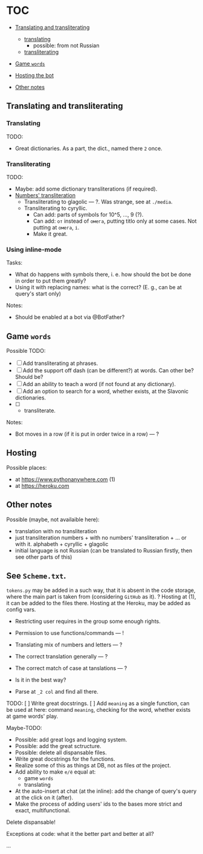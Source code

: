 # TOC
 - [Translating and transliterating](#tra_and_tra)
    + [translating](#translating)
        * possible: from not Russian
    + [transliterating](#transliterating)

 - [Game `words`](#game_words)
 - [Hosting the bot](#hosting)
 - [Other notes](#other_notes)

## Translating and transliterating
<a id="tra_and_tra"></a>

### Translating
<a id="translating"></a>
TODO:
* Great dictionaries. As a part, the dict., named there `2` once.

### Transliterating
<a id="translating"></a>
TODO:
* Maybe: add some dictionary transliterations (if required).
* <u>Numbers' transliteration</u>
    + Transliterating to glagolic — ?. Was strange, see at `./media`.
    + Transliterating to cyryllic.
        - Can add: parts of symbols for 10^5, ..., 9 (?).
        - Can add: `от` instead of `омега`, putting titlo only at some cases.
          Not putting at `омега`, `і`.
        - Make it great.

### Using inline-mode
Tasks:
* What do happens with symbols there, i. e. how should the bot be done in order to put them greatly?
* Using it with replacing names: what is the correct? (E. g., can be at query's start only)

Notes:
* Should be enabled at a bot via @BotFather?

## Game `words`
<a id="game"></a>
Possible TODO:

 * [ ] Add transliterating at phrases.
 * [ ] Add the support off dash (can be different?) at words. Can other be? Should be?
 * [ ] Add an ability to teach a word (if not found at any dictionary).
 * [ ] Add an option to search for a word, whether exists, at the Slavonic dictionaries.
 * [ ] + transliterate.

Notes:
* Bot moves in a row (if it is put in order twice in a row) — ?

## Hosting
<a id="hosting"></a>

Possible places:
* at https://www.pythonanywhere.com (1)
* at https://heroku.com

## Other notes
<a id="other_notes"></a>
Possible (maybe, not availaible here):
 * translation with no transliteration
 * just transliteration
   numbers
       + with no numbers' transliteration
       + ... or with it.
   alphabeth
       + cyryllic
       + glagolic
 * initial language is not Russian
   (can be translated to Russian firstly, then see other parts of this)

See `Scheme.txt`.
----

`tokens.py` may be added in a such way, that it is absent in the code storage, where the main part is taken from (considering `GitHub` as it). ? Hosting at (1), it can be added to the files there.  Hosting at the Heroku, may be added as config vars.

 * Restricting user requires in the group some enough rights.
 * Permission to use functions/commands — !

 * Translating mix of numbers and letters — ?

 * The correct translation generally — ?

 * The correct match of case at tanslations — ?
 * Is it in the best way?
 * Parse at `_2 col` and find all there.

TODO:
 [ ] Write great docstrings.
 [ ] Add `meaning` as a single function, can be used at here: command `meaning`, checking for the word, whether exists at game words' play.

Maybe-TODO:
 * Possible: add great logs and logging system.
 * Possible: add the great sctructure.
 * Possible: delete all dispansable files.
 * Write great docstrings for the functions.
 * Realize some of this as things at DB, not as files *at* the project.
 * Add ability to make `е/ё` equal at:
     + game `words`
     + translating
 * At the auto-insert at chat (at the inline):
 add the change of query's query at the click on it (after).
 * Make the process of adding users' ids to the bases more strict and exact, multifunctional.

Delete dispansable!

Exceptions at code: what it the better part and better at all?

...
